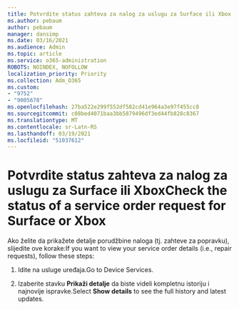 ```yaml
---
title: Potvrdite status zahteva za nalog za uslugu za Surface ili Xbox
ms.author: pebaum
author: pebaum
manager: dansimp
ms.date: 03/16/2021
ms.audience: Admin
ms.topic: article
ms.service: o365-administration
ROBOTS: NOINDEX, NOFOLLOW
localization_priority: Priority
ms.collection: Adm_O365
ms.custom:
- "9752"
- "9005678"
ms.openlocfilehash: 27ba522e299f552df582cd41e964a3e97f455cc8
ms.sourcegitcommit: c08bed4071baa3bb5879496df3ed44fb828c8367
ms.translationtype: MT
ms.contentlocale: sr-Latn-RS
ms.lasthandoff: 03/19/2021
ms.locfileid: "51037612"
---
```

# <a name="check-the-status-of-a-service-order-request-for-surface-or-xbox"></a><span data-ttu-id="49436-102">Potvrdite status zahteva za nalog za uslugu za Surface ili Xbox</span><span class="sxs-lookup"><span data-stu-id="49436-102">Check the status of a service order request for Surface or Xbox</span></span>

<span data-ttu-id="49436-103">Ako želite da prikažete detalje porudžbine naloga (tj. zahteve za popravku), slijedite ove korake:</span><span class="sxs-lookup"><span data-stu-id="49436-103">If you want to view your service order details (i.e., repair requests), follow these steps:</span></span>

1. <span data-ttu-id="49436-104">Idite na usluge uređaja.</span><span class="sxs-lookup"><span data-stu-id="49436-104">Go to Device Services.</span></span>

1. <span data-ttu-id="49436-105">Izaberite stavku **Prikaži detalje** da biste videli kompletnu istoriju i najnovije ispravke.</span><span class="sxs-lookup"><span data-stu-id="49436-105">Select **Show details** to see the full history and latest updates.</span></span>

